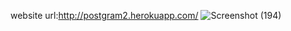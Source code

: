 website url:http://postgram2.herokuapp.com/
![Screenshot (194)](https://user-images.githubusercontent.com/46070757/92885017-02c08380-f430-11ea-8505-e5e6d8c03d27.png)
